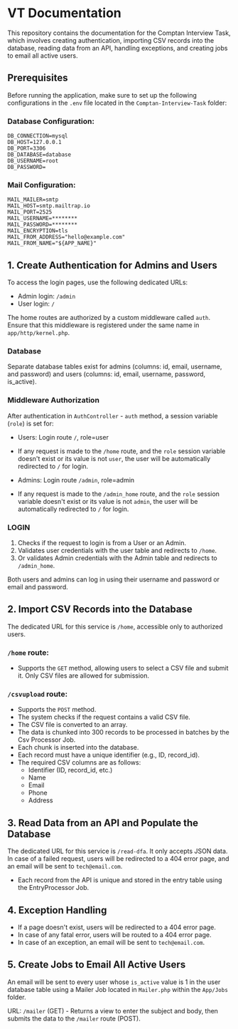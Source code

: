 # VT Documentation

This repository contains the documentation for the Comptan Interview Task, which involves creating authentication, importing CSV records into the database, reading data from an API, handling exceptions, and creating jobs to email all active users.

## Prerequisites

Before running the application, make sure to set up the following configurations in the `.env` file located in the `Comptan-Interview-Task` folder:

### Database Configuration:
```plaintext
DB_CONNECTION=mysql
DB_HOST=127.0.0.1
DB_PORT=3306
DB_DATABASE=database
DB_USERNAME=root
DB_PASSWORD=
```

### Mail Configuration:
```plaintext
MAIL_MAILER=smtp
MAIL_HOST=smtp.mailtrap.io
MAIL_PORT=2525
MAIL_USERNAME=********
MAIL_PASSWORD=********
MAIL_ENCRYPTION=tls
MAIL_FROM_ADDRESS="hello@example.com"
MAIL_FROM_NAME="${APP_NAME}"
```

## 1. Create Authentication for Admins and Users

To access the login pages, use the following dedicated URLs:

- Admin login: `/admin`
- User login: `/`

The home routes are authorized by a custom middleware called `auth`. Ensure that this middleware is registered under the same name in `app/http/kernel.php`.

### Database
Separate database tables exist for admins (columns: id, email, username, and password) and users (columns: id, email, username, password, is_active).

### Middleware Authorization

After authentication in `AuthController` - `auth` method, a session variable (`role`) is set for:

- Users: Login route `/`, role=user
- If any request is made to the `/home` route, and the `role` session variable doesn't exist or its value is not `user`, the user will be automatically redirected to `/` for login.

- Admins: Login route `/admin`, role=admin
- If any request is made to the `/admin_home` route, and the `role` session variable doesn't exist or its value is not `admin`, the user will be automatically redirected to `/` for login.

### LOGIN
1. Checks if the request to login is from a User or an Admin.
2. Validates user credentials with the user table and redirects to `/home`.
3. Or validates Admin credentials with the Admin table and redirects to `/admin_home`.

Both users and admins can log in using their username and password or email and password.

## 2. Import CSV Records into the Database

The dedicated URL for this service is `/home`, accessible only to authorized users.

### `/home` route:
- Supports the `GET` method, allowing users to select a CSV file and submit it. Only CSV files are allowed for submission.

### `/csvupload` route:
- Supports the `POST` method.
- The system checks if the request contains a valid CSV file.
- The CSV file is converted to an array.
- The data is chunked into 300 records to be processed in batches by the Csv Processor Job.
- Each chunk is inserted into the database.
- Each record must have a unique identifier (e.g., ID, record_id).
- The required CSV columns are as follows:
  - Identifier (ID, record_id, etc.)
  - Name
  - Email
  - Phone
  - Address

## 3. Read Data from an API and Populate the Database

The dedicated URL for this service is `/read-dfa`. It only accepts JSON data. In case of a failed request, users will be redirected to a 404 error page, and an email will be sent to `tech@email.com`.

- Each record from the API is unique and stored in the entry table using the EntryProcessor Job.

## 4. Exception Handling

- If a page doesn't exist, users will be redirected to a 404 error page.
- In case of any fatal error, users will be routed to a 404 error page.
- In case of an exception, an email will be sent to `tech@email.com`.

## 5. Create Jobs to Email All Active Users

An email will be sent to every user whose `is_active` value is 1 in the user database table using a Mailer Job located in `Mailer.php` within the `App/Jobs` folder.

URL: `/mailer` (GET) - Returns a view to enter the subject and body, then submits the data to the `/mailer` route (POST).
